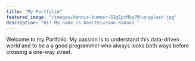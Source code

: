 ```yaml
---
title: "My Portfolio"
featured_image: '/images/dennis-kummer-52gEprMkp7M-unsplash.jpg'
description: "Hi! My name is Keerthivasan Kannan."
---
```

Welcome to my Portfolio. My passion is to understand this data-driven world and to be a a good programmer who always looks both ways before crossing a one-way street.
